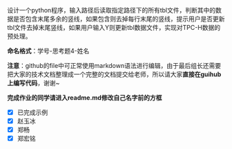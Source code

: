 设计一个python程序，输入路径后读取指定路径下的所有tbl文件，判断其中的数据是否包含末尾多余的竖线，如果包含则去掉每行末尾的竖线，提示用户是否更新tbl文件去掉末尾竖线，如果用户输入Y则更新tbl数据文件，实现对TPC-H数据的预处理。

**命名格式**：学号-思考题4-姓名

**注意**：github的file中可正常使用markdown语法进行编辑，由于最后组长还需要把大家的技术文档整理成一个完整的文档提交给老师，所以请大家**直接在guihub上编写代码**，谢谢~

**完成作业的同学请进入readme.md修改自己名字前的方框**

- [x] 已完成示例
- [x] 赵玉冰
- [x] 郑畅
- [x] 郑宏铭
